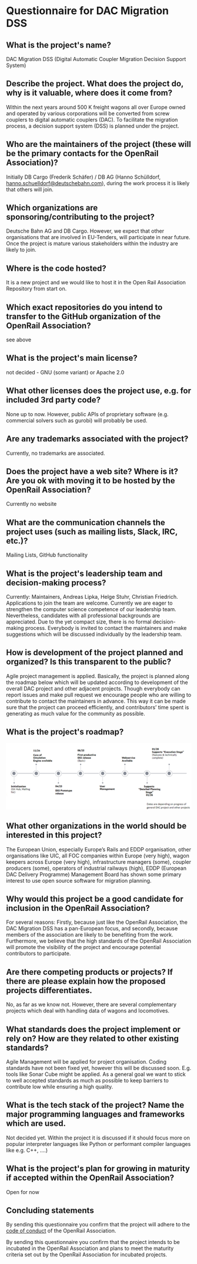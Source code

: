 # Questionnaire for DAC Migration DSS



##  What is the project's name?
DAC Migration DSS
(Digital Automatic Coupler Migration Decision Support System)



## Describe the project. What does the project do, why is it valuable, where does it come from?
Within the next years around 500 K freight wagons all over Europe owned and operated by various corporations will be converted from screw couplers to digital automatic couplers (DAC). To facilitate the migration process, a decision support system (DSS) is planned under the project.


## Who are the maintainers of the project (these will be the primary contacts for the OpenRail Association)?
Initially DB Cargo (Frederik Schäfer) / DB AG  (Hanno Schülldorf, hanno.schuelldorf@deutschebahn.com), during the work process it is likely that others will join.


## Which organizations are sponsoring/contributing to the project?
Deutsche Bahn AG and DB Cargo. However, we expect that other organisations that are involved in EU-Tenders, will participate in near future. Once the project is mature various stakeholders within the industry are likely to join.


## Where is the code hosted?
It is a new project and we would like to host it in the Open Rail Association Repository from start on.


## Which exact repositories do you intend to transfer to the GitHub organization of the OpenRail Association?
see above


## What is the project's main license?
not decided - GNU (some variant) or Apache 2.0


## What other licenses does the project use, e.g. for included 3rd party code?
None up to now. However, public APIs of proprietary software (e.g. commercial solvers such as gurobi) will probably be used.


## Are any trademarks associated with the project?
Currently, no trademarks are associated.


## Does the project have a web site? Where is it? Are you ok with moving it to be hosted by the OpenRail Association?
Currently no website


## What are the communication channels the project uses (such as mailing lists, Slack, IRC, etc.)?
Mailing Lists, GitHub functionality


## What is the project's leadership team and decision-making process?
Currently: Maintainers, Andreas Lipka, Helge Stuhr, Christian Friedrich.
Applications to join the team are welcome. Currently we are eager to strengthen the computer science competence of our leadership team. Nevertheless, candidates with all professional backgrounds are appreciated.
Due to the yet compact size, there is no formal decision-making process. Everybody is invited to contact the maintainers and make suggestions which will be discussed individually by the leadership team.



## How is development of the project planned and organized? Is this transparent to the public?
Agile project management is applied. Basically, the project is planned along the roadmap below which will be updated according to development of the overall DAC project and other adjacent projects. Though everybody can report issues and make pull request we encourage people who are willing to contribute to contact the maintainers in advance. This way it can be made sure that the project can proceed efficiently, and contributors’ time spent is generating as much value for the community as possible.


## What is the project's roadmap?

![roadmap](dac-migration-dss-roadmap.png)

## What other organizations in the world should be interested in this project?
The European Union, especially Europe’s Rails and EDDP organisation, other organisations like UIC, all FOC companies within Europe (very high), wagon keepers across Europe (very high), infrastructure managers (some), coupler producers (some), operators of industrial railways (high),
EDDP (European DAC Delivery Programme) Management Board has shown some primary interest to use open source software for migration planning.



## Why would this project be a good candidate for inclusion in the OpenRail Association?
For several reasons: Firstly, because just like the OpenRail Association, the DAC Migration DSS has a pan-European focus, and secondly, because members of the association are likely to be benefiting from the work. Furthermore, we believe that the high standards of the OpenRail Association will promote the visibility of the project and encourage potential contributors to participate.


## Are there competing products or projects? If there are please explain how the proposed projects differentiates.
No, as far as we know not.  However, there are several complementary projects which deal with handling data of wagons and locomotives.


## What standards does the project implement or rely on? How are they related to other existing standards?
Agile Management will be applied for project organisation. Coding standards have not been fixed yet, however this will be discussed soon. E.g. tools like Sonar Cube might be applied. As a general goal we want to stick to well accepted standards as much as possible to keep barriers to contribute low while ensuring a high quality.


## What is the tech stack of the project? Name the major programming languages and frameworks which are used.
Not decided yet. Within the project it is discussed if it should focus more on popular interpreter languages like Python or performant compiler languages like e.g. C++, ….)


## What is the project's plan for growing in maturity if accepted within the OpenRail Association?
Open for now


## Concluding statements

By sending this questionnaire you confirm that the project will adhere to the [code of conduct](CODE_OF_CONDUCT.md) of the OpenRail Association.

By sending this questionnaire you confirm that the project intends to be incubated in the OpenRail Association and plans to meet the maturity criteria set out by the OpenRail Association for incubated projects.
